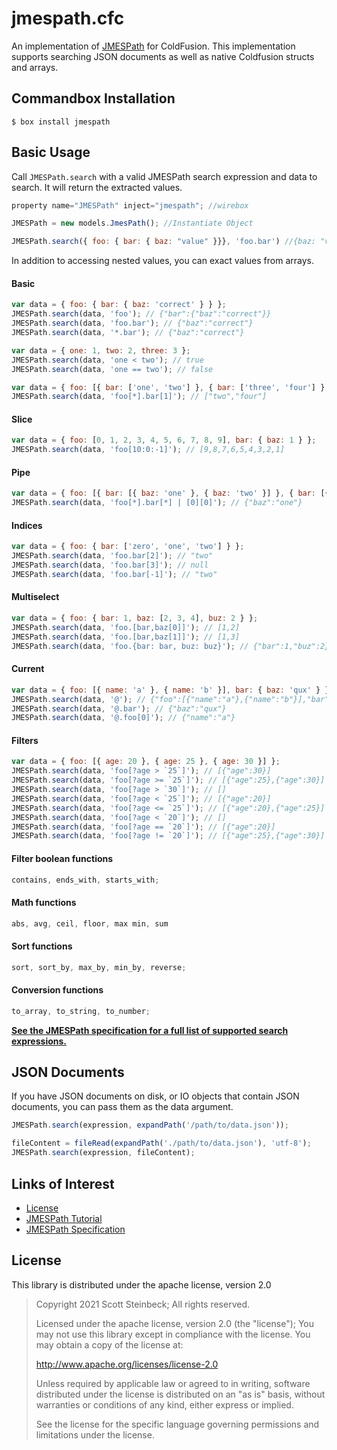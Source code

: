 # jmespath.cfc

An implementation of [JMESPath](https://github.com/boto/jmespath) for ColdFusion. This implementation supports searching JSON documents as well as native Coldfusion structs and arrays.

## Commandbox Installation

```
$ box install jmespath
```

## Basic Usage

Call `JMESPath.search` with a valid JMESPath search expression and data to search. It will return the extracted values.

```javascript
property name="JMESPath" inject="jmespath"; //wirebox

JMESPath = new models.JmesPath(); //Instantiate Object

JMESPath.search({ foo: { bar: { baz: "value" }}}, 'foo.bar') //{baz: "value"}
```

In addition to accessing nested values, you can exact values from arrays.

#### Basic

```javascript
var data = { foo: { bar: { baz: 'correct' } } };
JMESPath.search(data, 'foo'); // {"bar":{"baz":"correct"}}
JMESPath.search(data, 'foo.bar'); // {"baz":"correct"}
JMESPath.search(data, '*.bar'); // {"baz":"correct"}

var data = { one: 1, two: 2, three: 3 };
JMESPath.search(data, 'one < two'); // true
JMESPath.search(data, 'one == two'); // false

var data = { foo: [{ bar: ['one', 'two'] }, { bar: ['three', 'four'] }, { bar: ['five'] }] };
JMESPath.search(data, 'foo[*].bar[1]'); // ["two","four"]
```

#### Slice

```javascript
var data = { foo: [0, 1, 2, 3, 4, 5, 6, 7, 8, 9], bar: { baz: 1 } };
JMESPath.search(data, 'foo[10:0:-1]'); // [9,8,7,6,5,4,3,2,1]
```

#### Pipe

```javascript
var data = { foo: [{ bar: [{ baz: 'one' }, { baz: 'two' }] }, { bar: [{ baz: 'three' }, { baz: 'four' }] }] };
JMESPath.search(data, 'foo[*].bar[*] | [0][0]'); // {"baz":"one"}
```

#### Indices

```javascript
var data = { foo: { bar: ['zero', 'one', 'two'] } };
JMESPath.search(data, 'foo.bar[2]'); // "two"
JMESPath.search(data, 'foo.bar[3]'); // null
JMESPath.search(data, 'foo.bar[-1]'); // "two"
```

#### Multiselect

```javascript
var data = { foo: { bar: 1, baz: [2, 3, 4], buz: 2 } };
JMESPath.search(data, 'foo.[bar,baz[0]]'); // [1,2]
JMESPath.search(data, 'foo.[bar,baz[1]]'); // [1,3]
JMESPath.search(data, 'foo.{bar: bar, buz: buz}'); // {"bar":1,"buz":2}
```

#### Current

```javascript
var data = { foo: [{ name: 'a' }, { name: 'b' }], bar: { baz: 'qux' } };
JMESPath.search(data, '@'); // {"foo":[{"name":"a"},{"name":"b"}],"bar":{"baz":"qux"}}
JMESPath.search(data, '@.bar'); // {"baz":"qux"}
JMESPath.search(data, '@.foo[0]'); // {"name":"a"}
```

#### Filters

```javascript
var data = { foo: [{ age: 20 }, { age: 25 }, { age: 30 }] };
JMESPath.search(data, 'foo[?age > `25`]'); // [{"age":30}]
JMESPath.search(data, 'foo[?age >= `25`]'); // [{"age":25},{"age":30}]
JMESPath.search(data, 'foo[?age > `30`]'); // []
JMESPath.search(data, 'foo[?age < `25`]'); // [{"age":20}]
JMESPath.search(data, 'foo[?age <= `25`]'); // [{"age":20},{"age":25}]
JMESPath.search(data, 'foo[?age < `20`]'); // []
JMESPath.search(data, 'foo[?age == `20`]'); // [{"age":20}]
JMESPath.search(data, 'foo[?age != `20`]'); // [{"age":25},{"age":30}]
```

#### Filter boolean functions

```javascript
contains, ends_with, starts_with;
```

#### Math functions

```javascript
abs, avg, ceil, floor, max min, sum
```

#### Sort functions

```javascript
sort, sort_by, max_by, min_by, reverse;
```

#### Conversion functions

```javascript
to_array, to_string, to_number;
```

**[See the JMESPath specification for a full list of supported search expressions.](http://jmespath.org/specification.html)**

## JSON Documents

If you have JSON documents on disk, or IO objects that contain JSON documents, you can pass them as the data argument.

```javascript
JMESPath.search(expression, expandPath('/path/to/data.json'));

fileContent = fileRead(expandPath('./path/to/data.json'), 'utf-8');
JMESPath.search(expression, fileContent);
```

## Links of Interest

-   [License](http://www.apache.org/licenses/LICENSE-2.0)
-   [JMESPath Tutorial](http://jmespath.org/tutorial.html)
-   [JMESPath Specification](http://jmespath.org/specification.html)

## License

This library is distributed under the apache license, version 2.0

> Copyright 2021 Scott Steinbeck; All rights reserved.
>
> Licensed under the apache license, version 2.0 (the "license");
> You may not use this library except in compliance with the license.
> You may obtain a copy of the license at:
>
> http://www.apache.org/licenses/license-2.0
>
> Unless required by applicable law or agreed to in writing, software
> distributed under the license is distributed on an "as is" basis,
> without warranties or conditions of any kind, either express or
> implied.
>
> See the license for the specific language governing permissions and
> limitations under the license.
